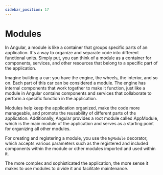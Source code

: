 ```yaml
---
sidebar_position: 17
---
```


# Modules

In Angular, a module is like a container that groups specific parts of an application. It's a way to organize and separate code into different functional units. Simply put, you can think of a module as a container for components, services, and other resources that belong to a specific part of the application.

Imagine building a car: you have the engine, the wheels, the interior, and so on. Each part of this car can be considered a module. The engine has internal components that work together to make it function, just like a module in Angular contains components and services that collaborate to perform a specific function in the application.

Modules help keep the application organized, make the code more manageable, and promote the reusability of different parts of the application. Additionally, Angular provides a root module called AppModule, which is the main module of the application and serves as a starting point for organizing all other modules.

For creating and registering a module, you use the `NgModule` decorator, which accepts various parameters such as the registered and included components within the module or other modules imported and used within it.

The more complex and sophisticated the application, the more sense it makes to use modules to divide it and facilitate maintenance.